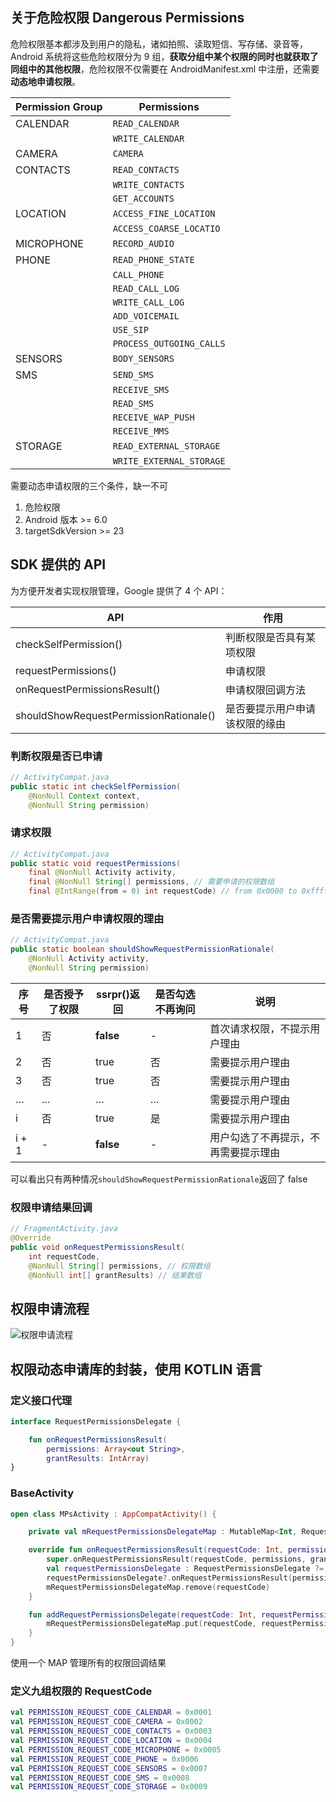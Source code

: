 ## 关于危险权限 Dangerous Permissions

危险权限基本都涉及到用户的隐私，诸如拍照、读取短信、写存储、录音等，Android 系统将这些危险权限分为 9 组，**获取分组中某个权限的同时也就获取了同组中的其他权限**，危险权限不仅需要在 AndroidManifest.xml 中注册，还需要**动态地申请权限**。

| Permission Group | Permissions
| ---------------- | -------------
| CALENDAR         | `READ_CALENDAR`
|                  | `WRITE_CALENDAR`
| CAMERA           | `CAMERA`
| CONTACTS         | `READ_CONTACTS`
|                  | `WRITE_CONTACTS` 
|                  | `GET_ACCOUNTS`
| LOCATION         | `ACCESS_FINE_LOCATION`
|                  | `ACCESS_COARSE_LOCATIO`
| MICROPHONE       | `RECORD_AUDIO`
| PHONE            | `READ_PHONE_STATE`
|                  | `CALL_PHONE`
|                  | `READ_CALL_LOG`
|                  | `WRITE_CALL_LOG` 
|                  | `ADD_VOICEMAIL`
|                  | `USE_SIP`
|                  | `PROCESS_OUTGOING_CALLS`
| SENSORS          | `BODY_SENSORS`
| SMS              | `SEND_SMS`
|                  | `RECEIVE_SMS`
|                  | `READ_SMS`
|                  | `RECEIVE_WAP_PUSH`
|                  | `RECEIVE_MMS`
| STORAGE          | `READ_EXTERNAL_STORAGE`
|                  | `WRITE_EXTERNAL_STORAGE`

需要动态申请权限的三个条件，缺一不可
1. 危险权限
2. Android 版本 >= 6.0
3. targetSdkVersion >= 23

## SDK 提供的 API

为方便开发者实现权限管理，Google 提供了 4 个 API：

| API                                    | 作用
|----------------------------------------|---
| checkSelfPermission()                  | 判断权限是否具有某项权限
| requestPermissions()                   | 申请权限
| onRequestPermissionsResult()           | 申请权限回调方法
| shouldShowRequestPermissionRationale() | 是否要提示用户申请该权限的缘由

### 判断权限是否已申请
```java
// ActivityCompat.java
public static int checkSelfPermission(
    @NonNull Context context, 
    @NonNull String permission)
```

### 请求权限
```java
// ActivityCompat.java
public static void requestPermissions(
    final @NonNull Activity activity, 
    final @NonNull String[] permissions, // 需要申请的权限数组
    final @IntRange(from = 0) int requestCode) // from 0x0000 to 0xffff
```

### 是否需要提示用户申请权限的理由
```java
// ActivityCompat.java
public static boolean shouldShowRequestPermissionRationale(
    @NonNull Activity activity, 
    @NonNull String permission)
```

| 序号 | 是否授予了权限 | ssrpr()返回 | 是否勾选不再询问 | 说明
|-------|----|-------|---|---
| 1     | 否 | **false** | - | 首次请求权限，不提示用户理由
| 2     | 否 | true  | 否 | 需要提示用户理由
| 3     | 否 | true  | 否 | 需要提示用户理由
| …     | …	 | …     | … | 需要提示用户理由
| i     | 否 | true  | 是 | 需要提示用户理由
| i + 1 | -  | **false** | - | 用户勾选了不再提示，不再需要提示理由

可以看出只有两种情况`shouldShowRequestPermissionRationale`返回了 false

### 权限申请结果回调
```java
// FragmentActivity.java
@Override
public void onRequestPermissionsResult(
    int requestCode, 
    @NonNull String[] permissions, // 权限数组 
    @NonNull int[] grantResults) // 结果数组
```

## 权限申请流程
![权限申请流程](http://on-img.com/chart_image/5a3f343fe4b0daa64fe30549.png)

## 权限动态申请库的封装，使用 KOTLIN 语言

### 定义接口代理
```kotlin
interface RequestPermissionsDelegate {

    fun onRequestPermissionsResult(
        permissions: Array<out String>, 
        grantResults: IntArray)
}
```

### BaseActivity
```kotlin
open class MPsActivity : AppCompatActivity() {

    private val mRequestPermissionsDelegateMap : MutableMap<Int, RequestPermissionsDelegate> = HashMap()

    override fun onRequestPermissionsResult(requestCode: Int, permissions: Array<out String>, grantResults: IntArray) {
        super.onRequestPermissionsResult(requestCode, permissions, grantResults)
        val requestPermissionsDelegate : RequestPermissionsDelegate ?= mRequestPermissionsDelegateMap[requestCode]
        requestPermissionsDelegate?.onRequestPermissionsResult(permissions, grantResults)
        mRequestPermissionsDelegateMap.remove(requestCode)
    }

    fun addRequestPermissionsDelegate(requestCode: Int, requestPermissionsDelegate: RequestPermissionsDelegate) {
        mRequestPermissionsDelegateMap.put(requestCode, requestPermissionsDelegate)
    }
}
```
使用一个 MAP 管理所有的权限回调结果

### 定义九组权限的 RequestCode
```kotlin
val PERMISSION_REQUEST_CODE_CALENDAR = 0x0001
val PERMISSION_REQUEST_CODE_CAMERA = 0x0002
val PERMISSION_REQUEST_CODE_CONTACTS = 0x0003
val PERMISSION_REQUEST_CODE_LOCATION = 0x0004
val PERMISSION_REQUEST_CODE_MICROPHONE = 0x0005
val PERMISSION_REQUEST_CODE_PHONE = 0x0006
val PERMISSION_REQUEST_CODE_SENSORS = 0x0007
val PERMISSION_REQUEST_CODE_SMS = 0x0008
val PERMISSION_REQUEST_CODE_STORAGE = 0x0009
```

